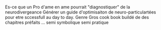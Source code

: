 Es-ce que un Pro d'ame en ame pourrait "diagnostiquer" de la neurodivergeance 
	Générer un guide d'optimisaiton de neuro-particulartées pour etre sccessfull au day to day. 
	Genre Gros cook book buildé de des chapitres préfaits ... semi symbolique semi pratique 


